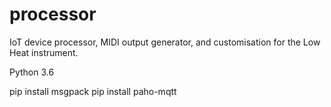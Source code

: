 # processor
IoT device processor, MIDI output generator, and customisation for the Low Heat instrument.

Python 3.6

pip install msgpack
pip install paho-mqtt